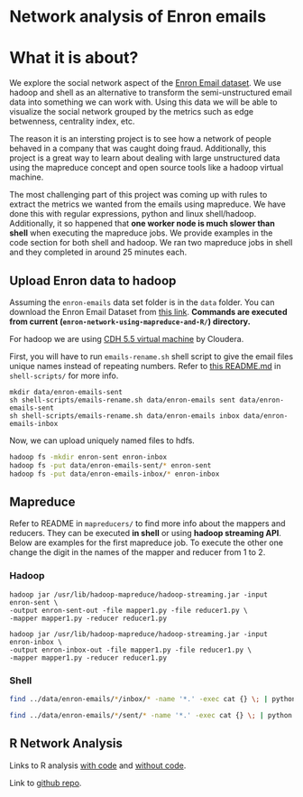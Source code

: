 # Network analysis of Enron emails

# What it is about?

We explore the social network aspect of the [Enron Email dataset](http://www.cs.cmu.edu/~enron/). We use hadoop and shell as an alternative to transform the semi-unstructured email data into something we can work with. Using this data we will be able to visualize the social network grouped by the metrics such as edge betwenness, centrality index, etc. 

The reason it is an intersting project is to see how a network of people behaved in a company that was caught doing fraud. Additionally, this project is a great way to learn about dealing with large unstructured data using the mapreduce concept and open source tools like a hadoop virtual machine.

The most challenging part of this project was coming up with rules to extract the metrics we wanted from the emails using mapreduce. We have done this with regular expressions, python and linux shell/hadoop. Additionally, it so happened that **one worker node is much slower than shell** when executing the mapreduce jobs. We provide examples in the code section for both shell and hadoop. We ran two mapreduce jobs in shell and they completed in around 25 minutes each.

## Upload Enron data to hadoop

Assuming the `enron-emails` data set folder is in the `data` folder. You can download the Enron Email Dataset from 
[this link](http://www.cs.cmu.edu/~enron/). **Commands are executed from current (`enron-network-using-mapreduce-and-R/`) directory.**

For hadoop we are using [CDH 5.5 virtual machine](http://www.cloudera.com/downloads/cdh/5-5-0.html) by Cloudera.

First, you will have to run `emails-rename.sh` shell script to give the email files unique names instead of repeating numbers. Refer to [this README.md](/shell-scripts/README.md) in `shell-scripts/` for more info.

```
mkdir data/enron-emails-sent
sh shell-scripts/emails-rename.sh data/enron-emails sent data/enron-emails-sent
sh shell-scripts/emails-rename.sh data/enron-emails inbox data/enron-emails-inbox
```

Now, we can upload uniquely named files to hdfs.

```bash
hadoop fs -mkdir enron-sent enron-inbox
hadoop fs -put data/enron-emails-sent/* enron-sent
hadoop fs -put data/enron-emails-inbox/* enron-inbox
```

## Mapreduce

Refer to README in `mapreducers/` to find more info about the mappers and reducers. They can be executed **in shell** or using **hadoop streaming API**. Below are examples for the first mapreduce job. To execute the other one change the digit in the names of the mapper and reducer from 1 to 2.

### Hadoop

```
hadoop jar /usr/lib/hadoop-mapreduce/hadoop-streaming.jar -input enron-sent \
-output enron-sent-out -file mapper1.py -file reducer1.py \
-mapper mapper1.py -reducer reducer1.py

hadoop jar /usr/lib/hadoop-mapreduce/hadoop-streaming.jar -input enron-inbox \
-output enron-inbox-out -file mapper1.py -file reducer1.py \
-mapper mapper1.py -reducer reducer1.py
```

### Shell

```bash
find ../data/enron-emails/*/inbox/* -name '*.' -exec cat {} \; | python mapper1.py | sort | python reducer1.py > ../data/n-conns-inbox.txt

find ../data/enron-emails/*/sent/* -name '*.' -exec cat {} \; | python mapper1.py | sort | python reducer1.py > ../data/n-conns-inbox.txt
```

## R Network Analysis

Links to R analysis [with code](https://rpubs.com/Koba/enron-network-code) and [without code](https://rpubs.com/Koba/enron-network).

Link to [github repo]().